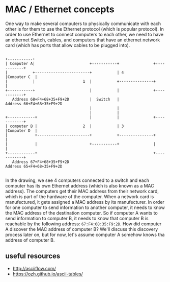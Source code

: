 # MAC / Ethernet concepts
One way to make several computers to physically communicate with each other is for them to use the Ethernet protocol (which is popular protocol). In order to use Ethernet to connect computers to each other, we need to have an ethernet Switch, cables, and computers that have an ethernet network card (which has ports that allow cables to be plugged into).
```
                           
+-----------+
| Computer A|                        +-----------+               +------------+
|           +------------------------+           | 4             |Computer C  |
|           |                     1  |           +---------------+            |
+-----------+                        |           |               +------------+
   Address 68+F4+68+35+F9+2D         |  Switch   |                Address 66+F4+68+35+F9+2D
                                     |           |
                                     |           |
+------------+                       |           |               +------------+
| computer B |                    2  |           | 3             |Computer D  |
|            +-----------------------+           +---------------+            |
|            |                       +-----------+               |            |
+------------+                                                   +------------+
   Address 67+F4+68+35+F9+2D                                      Address 65+F4+68+35+F9+2D


```
In the drawing, we see 4 computers connected to a switch and each computer has its own Ethernet address (which is also known as a MAC address). The computers get their MAC address from their network card, which is part of the hardware of the computer. When a network card is manufectured, it gets assigned a MAC address by its manufecturer. In order for one computer to send information to another computer, it needs to know the MAC address of the destination computer. So if computer A wants to send information to computer B, it needs to know that computer B is reachable by the following address: `67:F4:68:35:F9:2D`. How did computer A discover the MAC address of computer B? We'll discuss this discovery process later on, but for now, let's assume computer A somehow knows tha address of computer B.



## useful resources
* http://asciiflow.com/
* https://ozh.github.io/ascii-tables/
